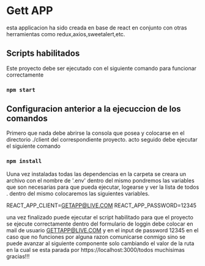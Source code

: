# Gett APP 

esta applicacion ha sido creada en base de react  en conjunto con otras herramientas como redux,axios,sweetalert,etc.

##  Scripts habilitados

Este proyecto debe ser ejecutado con el siguiente comando para funcionar correctamente

### `npm start`


## Configuracion anterior a la ejecuccion de los comandos

Primero que nada debe abrirse la consola que posea y colocarse en el directorio ./client del correspondiente proyecto.
acto seguido debe ejecutar el siguiente comando 

### `npm install`

Uuna vez instaladas todas las dependencias  en la carpeta se creara un archivo  con el nombre de '.env' dentro del mismo pondremos las variables que son necesarias para que pueda ejecutar, logearse y ver la lista de todos .
dentro del mismo colocaremos las siguientes variables.

REACT_APP_CLIENT=GETAPP@LIVE.COM
REACT_APP_PASSWORD=12345


una vez finalizado puede ejecutar el script habilitado para que el proyecto se ejecute correctamente dentro del formulario de loggin debe colocar en mail de usuario GETTAPP@LIVE.COM y en el input de password 12345 en el caso que no funciones por alguna razon comunicarse conmigo sino se puede avanzar al siguiente componente solo cambiando el valor de la ruta en la cual se esta parada por https://localhost:3000/todos
muchisimas gracias!!! 